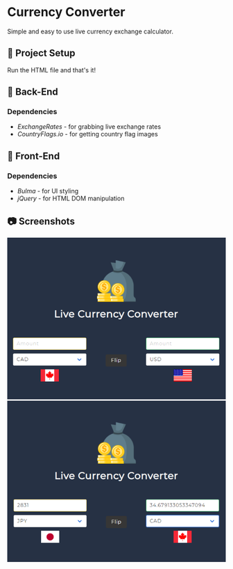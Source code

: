 # Currency Converter

Simple and easy to use live currency exchange calculator.

## 📐 Project Setup

Run the HTML file and that's it!

## 🔐 Back-End

  ### Dependencies
  
  * *ExchangeRates* - for grabbing live exchange rates
  * *CountryFlags.io* - for getting country flag images

## 🎨 Front-End

  ### Dependencies
  
  * *Bulma* - for UI styling
  * *jQuery* - for HTML DOM manipulation
  
## 📷 Screenshots

<img src="/build/screenshots/Image0.PNG" width="650x50">
<img src="/build/screenshots/Image1.PNG" width="650x50">

